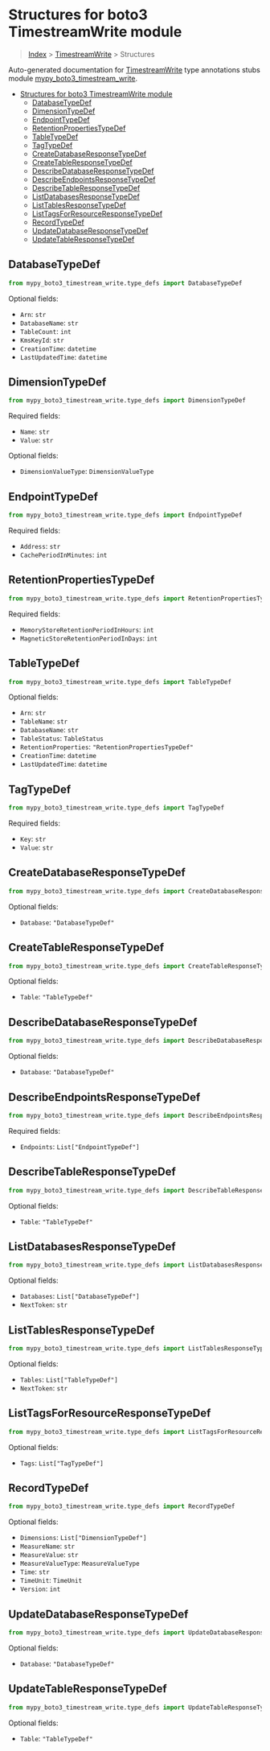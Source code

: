 # Structures for boto3 TimestreamWrite module

> [Index](../index.md) > [TimestreamWrite](./index.md) > Structures

Auto-generated documentation for [TimestreamWrite](https://boto3.amazonaws.com/v1/documentation/api/latest/reference/services/timestream-write.html#TimestreamWrite)
type annotations stubs module [mypy_boto3_timestream_write](https://pypi.org/project/mypy-boto3-timestream-write/).

- [Structures for boto3 TimestreamWrite module](#structures-for-boto3-timestreamwrite-module)
  - [DatabaseTypeDef](#databasetypedef)
  - [DimensionTypeDef](#dimensiontypedef)
  - [EndpointTypeDef](#endpointtypedef)
  - [RetentionPropertiesTypeDef](#retentionpropertiestypedef)
  - [TableTypeDef](#tabletypedef)
  - [TagTypeDef](#tagtypedef)
  - [CreateDatabaseResponseTypeDef](#createdatabaseresponsetypedef)
  - [CreateTableResponseTypeDef](#createtableresponsetypedef)
  - [DescribeDatabaseResponseTypeDef](#describedatabaseresponsetypedef)
  - [DescribeEndpointsResponseTypeDef](#describeendpointsresponsetypedef)
  - [DescribeTableResponseTypeDef](#describetableresponsetypedef)
  - [ListDatabasesResponseTypeDef](#listdatabasesresponsetypedef)
  - [ListTablesResponseTypeDef](#listtablesresponsetypedef)
  - [ListTagsForResourceResponseTypeDef](#listtagsforresourceresponsetypedef)
  - [RecordTypeDef](#recordtypedef)
  - [UpdateDatabaseResponseTypeDef](#updatedatabaseresponsetypedef)
  - [UpdateTableResponseTypeDef](#updatetableresponsetypedef)

## DatabaseTypeDef

```python
from mypy_boto3_timestream_write.type_defs import DatabaseTypeDef
```




Optional fields:
- `Arn`: `str`
- `DatabaseName`: `str`
- `TableCount`: `int`
- `KmsKeyId`: `str`
- `CreationTime`: `datetime`
- `LastUpdatedTime`: `datetime`


## DimensionTypeDef

```python
from mypy_boto3_timestream_write.type_defs import DimensionTypeDef
```


Required fields:
- `Name`: `str`
- `Value`: `str`



Optional fields:
- `DimensionValueType`: `DimensionValueType`


## EndpointTypeDef

```python
from mypy_boto3_timestream_write.type_defs import EndpointTypeDef
```


Required fields:
- `Address`: `str`
- `CachePeriodInMinutes`: `int`




## RetentionPropertiesTypeDef

```python
from mypy_boto3_timestream_write.type_defs import RetentionPropertiesTypeDef
```


Required fields:
- `MemoryStoreRetentionPeriodInHours`: `int`
- `MagneticStoreRetentionPeriodInDays`: `int`




## TableTypeDef

```python
from mypy_boto3_timestream_write.type_defs import TableTypeDef
```




Optional fields:
- `Arn`: `str`
- `TableName`: `str`
- `DatabaseName`: `str`
- `TableStatus`: `TableStatus`
- `RetentionProperties`: `"RetentionPropertiesTypeDef"`
- `CreationTime`: `datetime`
- `LastUpdatedTime`: `datetime`


## TagTypeDef

```python
from mypy_boto3_timestream_write.type_defs import TagTypeDef
```


Required fields:
- `Key`: `str`
- `Value`: `str`




## CreateDatabaseResponseTypeDef

```python
from mypy_boto3_timestream_write.type_defs import CreateDatabaseResponseTypeDef
```




Optional fields:
- `Database`: `"DatabaseTypeDef"`


## CreateTableResponseTypeDef

```python
from mypy_boto3_timestream_write.type_defs import CreateTableResponseTypeDef
```




Optional fields:
- `Table`: `"TableTypeDef"`


## DescribeDatabaseResponseTypeDef

```python
from mypy_boto3_timestream_write.type_defs import DescribeDatabaseResponseTypeDef
```




Optional fields:
- `Database`: `"DatabaseTypeDef"`


## DescribeEndpointsResponseTypeDef

```python
from mypy_boto3_timestream_write.type_defs import DescribeEndpointsResponseTypeDef
```


Required fields:
- `Endpoints`: `List["EndpointTypeDef"]`




## DescribeTableResponseTypeDef

```python
from mypy_boto3_timestream_write.type_defs import DescribeTableResponseTypeDef
```




Optional fields:
- `Table`: `"TableTypeDef"`


## ListDatabasesResponseTypeDef

```python
from mypy_boto3_timestream_write.type_defs import ListDatabasesResponseTypeDef
```




Optional fields:
- `Databases`: `List["DatabaseTypeDef"]`
- `NextToken`: `str`


## ListTablesResponseTypeDef

```python
from mypy_boto3_timestream_write.type_defs import ListTablesResponseTypeDef
```




Optional fields:
- `Tables`: `List["TableTypeDef"]`
- `NextToken`: `str`


## ListTagsForResourceResponseTypeDef

```python
from mypy_boto3_timestream_write.type_defs import ListTagsForResourceResponseTypeDef
```




Optional fields:
- `Tags`: `List["TagTypeDef"]`


## RecordTypeDef

```python
from mypy_boto3_timestream_write.type_defs import RecordTypeDef
```




Optional fields:
- `Dimensions`: `List["DimensionTypeDef"]`
- `MeasureName`: `str`
- `MeasureValue`: `str`
- `MeasureValueType`: `MeasureValueType`
- `Time`: `str`
- `TimeUnit`: `TimeUnit`
- `Version`: `int`


## UpdateDatabaseResponseTypeDef

```python
from mypy_boto3_timestream_write.type_defs import UpdateDatabaseResponseTypeDef
```




Optional fields:
- `Database`: `"DatabaseTypeDef"`


## UpdateTableResponseTypeDef

```python
from mypy_boto3_timestream_write.type_defs import UpdateTableResponseTypeDef
```




Optional fields:
- `Table`: `"TableTypeDef"`

